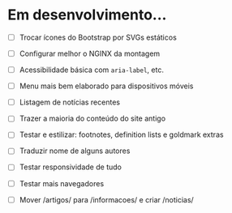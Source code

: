 # Em desenvolvimento...

- [ ] Trocar ícones do Bootstrap por SVGs estáticos
- [ ] Configurar melhor o NGINX da montagem
- [ ] Acessibilidade básica com `aria-label`, etc.
- [ ] Menu mais bem elaborado para dispositivos móveis
- [ ] Listagem de notícias recentes
- [ ] Trazer a maioria do conteúdo do site antigo
- [ ] Testar e estilizar: footnotes, definition lists e goldmark extras
- [ ] Traduzir nome de alguns autores
- [ ] Testar responsividade de tudo
- [ ] Testar mais navegadores
- [ ] Mover /artigos/ para /informacoes/ e criar /noticias/


